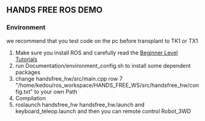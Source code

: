 ## HANDS FREE ROS DEMO ##

### Environment ###
we recommend that you test code on the pc before transplant to TK1 or TX1
1. Make sure you install ROS and carefully read the [Beginner Level Tutorials]( http://wiki.ros.org/ROS/Tutorials ) 
2. run Documentation/environment_config.sh to install some dependent packages 
3. change handsfree_hw/src/main.cpp row 7 "/home/kedou/ros_workspace/HANDS_FREE_WS/src/handsfree_hw/config.txt" to your own Path
4. Compilation 
5. roslaunch handsfree_hw handsfree_hw.launch and keyboard_teleop.launch and then you can remote control Robot_3WD


